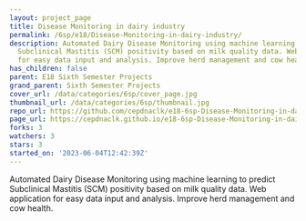 ```yaml
---
layout: project_page
title: Disease Monitoring in dairy industry
permalink: /6sp/e18/Disease-Monitoring-in-dairy-industry/
description: Automated Dairy Disease Monitoring using machine learning to predict
  Subclinical Mastitis (SCM) positivity based on milk quality data. Web application
  for easy data input and analysis. Improve herd management and cow health.
has_children: false
parent: E18 Sixth Semester Projects
grand_parent: Sixth Semester Projects
cover_url: /data/categories/6sp/cover_page.jpg
thumbnail_url: /data/categories/6sp/thumbnail.jpg
repo_url: https://github.com/cepdnaclk/e18-6sp-Disease-Monitoring-in-dairy-industry
page_url: https://cepdnaclk.github.io/e18-6sp-Disease-Monitoring-in-dairy-industry
forks: 3
watchers: 3
stars: 3
started_on: '2023-06-04T12:42:39Z'
---
```


Automated Dairy Disease Monitoring using machine learning to predict Subclinical Mastitis (SCM) positivity based on milk quality data. Web application for easy data input and analysis. Improve herd management and cow health.